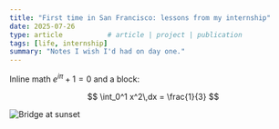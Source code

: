 ```yaml
---
title: "First time in San Francisco: lessons from my internship"
date: 2025-07-26
type: article           # article | project | publication
tags: [life, internship]
summary: "Notes I wish I'd had on day one."
---
```


Inline math $e^{i\pi}+1=0$ and a block:

$$
\int_0^1 x^2\,dx = \frac{1}{3}
$$

![Bridge at sunset](media/blog/test-post/test.jpg)
